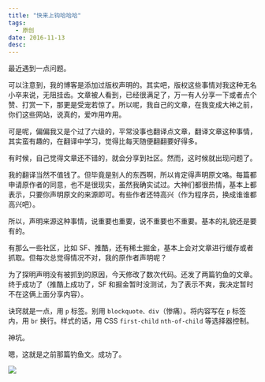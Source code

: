 ```yaml
---
title: "快来上钩哈哈哈"
tags:
  - 原创
date: 2016-11-13
desc:
---
```


最近遇到一点问题。

可以注意到，我的博客是添加过版权声明的。其实吧，版权这些事情对我这种无名小卒来说，无阻挂齿。文章被人看到，已经很满足了，万一有人分享一下或者点个赞、打赏一下，那更是受宠若惊了。所以呢，我自己的文章，在我变成大神之前，你们这些网站，说真的，爱咋用咋用。

可是呢，偏偏我又是个过了六级的，平常没事也翻译点文章，翻译文章这种事情，其实蛮有趣的，在翻译中学习，觉得比每天随便翻翻要好得多。

有时候，自己觉得文章还不错的，就会分享到社区。然而，这时候就出现问题了。

我的翻译当然不值钱了。但毕竟是别人的东西啊，所以肯定得声明原文咯。每篇都申请原作者的同意，也不是很现实，虽然我确实试过。大神们都很热情，基本上都表示，只要你声明原文的来源即可。有些作者还特高兴（作为程序员，换成谁谁都高兴吧）。

所以，声明来源这种事情，说重要也重要，说不重要也不重要。基本的礼貌还是要有的。

有那么一些社区，比如 SF、推酷，还有稀土掘金，基本上会对文章进行缓存或者抓取。但每次总觉得情况不对，我的原作者声明呢？

为了探明声明没有被抓到的原因，今天修改了数次代码。还发了两篇钓鱼的文章。终于成功了（推酷上成功了，SF 和掘金暂时没测试，为了表示不爽，我决定暂时不在这俩上面分享内容）。

诀窍就是一点，用 `p` 标签。别用 `blockquote、div`（惨痛）。将内容写在 `p` 标签内，用 `br` 换行。样式的话，用 CSS `first-child` `nth-of-child` 等选择器控制。

神坑。

嗯，这就是之前那篇钓鱼文。成功了。

![](https://ogjija9ft.qnssl.com/tuicool.jpg)
